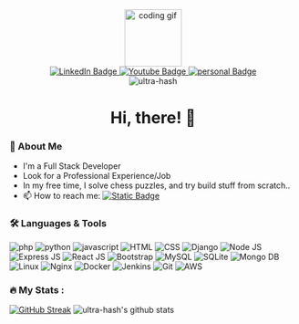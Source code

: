 <div align="center">
  <img width="100px" src="https://media0.giphy.com/media/v1.Y2lkPTc5MGI3NjExOTN0OHN2cTR1Yjd0Mm1pcG82YWVvaWl0cGo1MXJ5M3c5MTFiMHNrMyZlcD12MV9pbnRlcm5hbF9naWZfYnlfaWQmY3Q9cw/M9gbBd9nbDrOTu1Mqx/giphy.gif" alt="coding gif" />

  <div id="badges">
    <a href="https://www.linkedin.com/in/veerabhadra-swamy-uppu/">
      <img src="https://img.shields.io/badge/LinkedIn-blue?style=for-the-badge&logo=linkedin&logoColor=white" alt="LinkedIn Badge"/>
    </a>
    <a href="https://www.youtube.com/@ultrahash">
      <img src="https://img.shields.io/badge/YouTube-red?style=for-the-badge&logo=youtube&logoColor=white" alt="Youtube Badge"/>
    </a>
    <a href="https://www.ultrahash.in">
      <img src="https://img.shields.io/badge/Personal%20Website-blue?style=for-the-badge&logo=googlechrome&logoColor=white" alt="personal Badge"/>
    </a>
  </div>
  <img src="https://komarev.com/ghpvc/?username=ultra-hash&label=Profile%20views&color=0e75b6&style=flat" alt="ultra-hash" /> </p>
</div>




<h1 align="center"> Hi, there! 👋</h1>


### 🚀 About Me
- I'm a Full Stack Developer
- Look for a Professional Experience/Job  
- In my free time, I solve chess puzzles, and try build stuff from scratch..
- 📫 How to reach me: [![Static Badge](https://img.shields.io/badge/Veerabhadra%20swamy%20uppu-LinkedIn-blue?style=social&logo=linkedin)](https://www.linkedin.com/in/veerabhadra-swamy-uppu/)   

### 🛠 Languages & Tools
<div>
  <img title="php" src="https://skillicons.dev/icons?i=php&theme=light" />
  <img title="python" src="https://skillicons.dev/icons?i=python&theme=light" />
  <img title="javascript" src="https://skillicons.dev/icons?i=javascript&theme=light" />
  <img title="HTML" src="https://skillicons.dev/icons?i=html&theme=light" />
  <img title="CSS" src="https://skillicons.dev/icons?i=css&theme=light" />
  <img title="Django" src="https://skillicons.dev/icons?i=django&theme=light" />
  <img title="Node JS" src="https://skillicons.dev/icons?i=nodejs&theme=light" />
  <img title="Express JS" src="https://skillicons.dev/icons?i=expressjs&theme=light" />
  <img title="React JS" src="https://skillicons.dev/icons?i=react&theme=light" />
  <img title="Bootstrap" src="https://skillicons.dev/icons?i=bootstrap&theme=light" />
  <img title="MySQL" src="https://skillicons.dev/icons?i=mysql&theme=light" />
  <img title="SQLite" src="https://skillicons.dev/icons?i=sqlite&theme=light" />
  <img title="Mongo DB" src="https://skillicons.dev/icons?i=mongodb&theme=light" />
  <img title="Linux" src="https://skillicons.dev/icons?i=linux&theme=light" />
  <img title="Nginx" src="https://skillicons.dev/icons?i=nginx&theme=light" />
  <img title="Docker" src="https://skillicons.dev/icons?i=docker&theme=light" />  
  <img title="Jenkins" src="https://skillicons.dev/icons?i=jenkins&theme=light" />
  <img title="Git" src="https://skillicons.dev/icons?i=git&theme=light" />
  <img title="AWS" src="https://skillicons.dev/icons?i=aws&theme=light" />
</div>

### :fire: My Stats :
<a href="https://git.io/streak-stats"><img src="https://github-readme-streak-stats.herokuapp.com?user=ultra-hash&theme=dark" alt="GitHub Streak" /></a>
![ultra-hash's github stats](https://github-readme-stats.vercel.app/api?username=ultra-hash&theme=dark)
